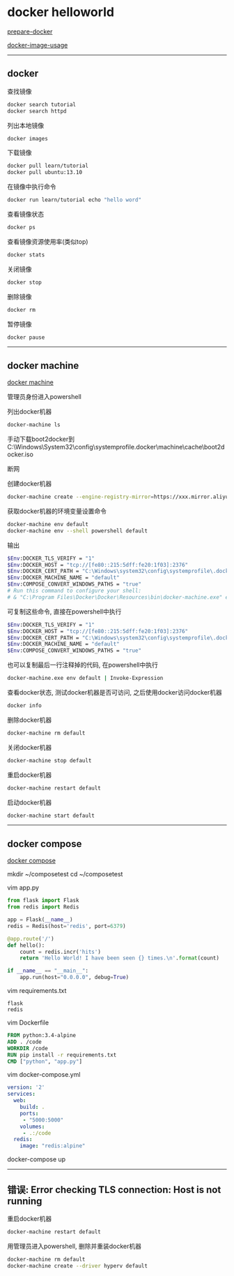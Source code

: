 # docker helloworld

[prepare-docker](http://www.docker.org.cn/book/docker/prepare-docker-5.html)

[docker-image-usage](http://www.runoob.com/docker/docker-image-usage.html)

---

## docker

查找镜像

```bash
docker search tutorial
docker search httpd
```

列出本地镜像

```bash
docker images
```

下载镜像

```bash
docker pull learn/tutorial
docker pull ubuntu:13.10
```

在镜像中执行命令

```bash
docker run learn/tutorial echo "hello word"
```

查看镜像状态

```bash
docker ps
```

查看镜像资源使用率(类似top)

```bash
docker stats
```

关闭镜像

```bash
docker stop
```

删除镜像

```bash
docker rm
```

暂停镜像

```bash
docker pause
```


----------------------------------

## docker machine

[docker machine](https://docs.docker.com/machine/overview/)

管理员身份进入powershell

列出docker机器

```bash
docker-machine ls
```

手动下载boot2docker到C:\Windows\System32\config\systemprofile\.docker\machine\cache\boot2docker.iso

断网

创建docker机器

```bash
docker-machine create --engine-registry-mirror=https://xxx.mirror.aliyuncs.com --driver hyperv default
```

获取docker机器的环境变量设置命令

```bash
docker-machine env default
docker-machine env --shell powershell default
```

输出

```bash
$Env:DOCKER_TLS_VERIFY = "1"
$Env:DOCKER_HOST = "tcp://[fe80::215:5dff:fe20:1f03]:2376"
$Env:DOCKER_CERT_PATH = "C:\Windows\system32\config\systemprofile\.docker\machine\machines\default"
$Env:DOCKER_MACHINE_NAME = "default"
$Env:COMPOSE_CONVERT_WINDOWS_PATHS = "true"
# Run this command to configure your shell:
# & "C:\Program Files\Docker\Docker\Resources\bin\docker-machine.exe" env default | Invoke-Expression
```

可复制这些命令, 直接在powershell中执行

```bash
$Env:DOCKER_TLS_VERIFY = "1"
$Env:DOCKER_HOST = "tcp://[fe80::215:5dff:fe20:1f03]:2376"
$Env:DOCKER_CERT_PATH = "C:\Windows\system32\config\systemprofile\.docker\machine\machines\default"
$Env:DOCKER_MACHINE_NAME = "default"
$Env:COMPOSE_CONVERT_WINDOWS_PATHS = "true"
```

也可以复制最后一行注释掉的代码, 在powershell中执行

```bash
docker-machine.exe env default | Invoke-Expression
```

查看docker状态, 测试docker机器是否可访问, 之后使用docker访问docker机器

```bash
docker info
```

删除docker机器

```bash
docker-machine rm default
```

关闭docker机器

```bash
docker-machine stop default
```

重启docker机器

```bash
docker-machine restart default
```

启动docker机器

```bash
docker-machine start default
```

------------------------------

## docker compose

[docker compose](https://docs.docker.com/compose/overview/)

mkdir ~/composetest
cd ~/composetest

vim app.py

```python
from flask import Flask
from redis import Redis

app = Flask(__name__)
redis = Redis(host='redis', port=6379)

@app.route('/')
def hello():
    count = redis.incr('hits')
    return 'Hello World! I have been seen {} times.\n'.format(count)

if __name__ == "__main__":
    app.run(host="0.0.0.0", debug=True)
```

vim requirements.txt

```text
flask
redis
```

vim Dockerfile

```Dockerfile
FROM python:3.4-alpine
ADD . /code
WORKDIR /code
RUN pip install -r requirements.txt
CMD ["python", "app.py"]
```

vim docker-compose.yml

```yml
version: '2'
services:
  web:
    build: .
    ports:
     - "5000:5000"
    volumes:
     - .:/code
  redis:
    image: "redis:alpine"
```

docker-compose up




---------------------------------

## 错误: Error checking TLS connection: Host is not running

重启docker机器

```bash
docker-machine restart default
```

用管理员进入powershell, 删除并重装docker机器

```bash
docker-machine rm default
docker-machine create --driver hyperv default
```

